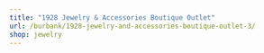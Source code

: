 ```yaml
---
title: "1928 Jewelry & Accessories Boutique Outlet"
url: /burbank/1928-jewelry-and-accessories-boutique-outlet-3/
shop: jewelry
---
```

